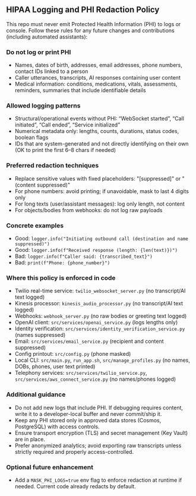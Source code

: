 ## HIPAA Logging and PHI Redaction Policy

This repo must never emit Protected Health Information (PHI) to logs or console. Follow these rules for any future changes and contributions (including automated assistants):

### Do not log or print PHI
- Names, dates of birth, addresses, email addresses, phone numbers, contact IDs linked to a person
- Caller utterances, transcripts, AI responses containing user content
- Medical information: conditions, medications, vitals, assessments, reminders, summaries that include identifiable details

### Allowed logging patterns
- Structural/operational events without PHI: “WebSocket started”, “Call initiated”, “Call ended”, “Service initialized”
- Numerical metadata only: lengths, counts, durations, status codes, boolean flags
- IDs that are system-generated and not directly identifying on their own (OK to print the first 6–8 chars if needed)

### Preferred redaction techniques
- Replace sensitive values with fixed placeholders: "[suppressed]" or "(content suppressed)"
- For phone numbers: avoid printing; if unavoidable, mask to last 4 digits only
- For long texts (user/assistant messages): log only length, not content
- For objects/bodies from webhooks: do not log raw payloads

### Concrete examples
- Good: `logger.info("Initiating outbound call (destination and name suppressed)")`
- Good: `logger.info(f"Received response (length: {len(text)})")`
- Bad:  `logger.info(f"Caller said: {transcribed_text}")`
- Bad:  `print(f"Phone: {phone_number}")`

### Where this policy is enforced in code
- Twilio real-time service: `twilio_websocket_server.py` (no transcript/AI text logged)
- Kinesis processor: `kinesis_audio_processor.py` (no transcript/AI text logged)
- Webhooks: `webhook_server.py` (no raw bodies or greeting text logged)
- OpenAI client: `src/services/openai_service.py` (logs lengths only)
- Identity verification: `src/services/identity_verification_service.py` (names suppressed)
- Email: `src/services/email_service.py` (recipient and content suppressed)
- Config printout: `src/config.py` (phone masked)
- Local CLI: `src/main.py`, `run_app.sh`, `src/manage_profiles.py` (no names, DOBs, phones, user text printed)
- Telephony services: `src/services/twilio_service.py`, `src/services/aws_connect_service.py` (no names/phones logged)

### Additional guidance
- Do not add new logs that include PHI. If debugging requires content, write it to a developer-local buffer and never commit/ship it.
- Keep any PHI stored only in approved data stores (Cosmos, PostgreSQL) with access controls.
- Ensure transport encryption (TLS) and secret management (Key Vault) are in place.
- Prefer anonymized analytics; avoid exporting raw transcripts unless strictly required and properly access-controlled.

### Optional future enhancement
- Add a `MASK_PHI_LOGS=true` env flag to enforce redaction at runtime if needed. Current code already redacts by default.


